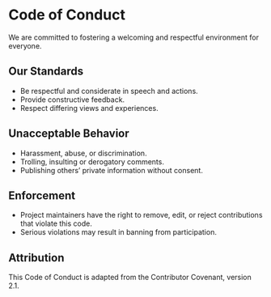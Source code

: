 # Code of Conduct

We are committed to fostering a welcoming and respectful environment for everyone.

## Our Standards
- Be respectful and considerate in speech and actions.
- Provide constructive feedback.
- Respect differing views and experiences.

## Unacceptable Behavior
- Harassment, abuse, or discrimination.
- Trolling, insulting or derogatory comments.
- Publishing others’ private information without consent.

## Enforcement
- Project maintainers have the right to remove, edit, or reject contributions that violate this code.
- Serious violations may result in banning from participation.

## Attribution
This Code of Conduct is adapted from the Contributor Covenant, version 2.1.
